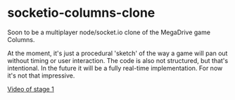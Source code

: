 socketio-columns-clone
======================

Soon to be a multiplayer node/socket.io clone of the MegaDrive game Columns.

At the moment, it's just a procedural 'sketch' of the way a game will pan out without timing or user interaction. The code is also not structured, but that's intentional. In the future it will be a fully real-time implementation. For now it's not that impressive.

[Video of stage 1](https://asciinema.org/a/14176)

